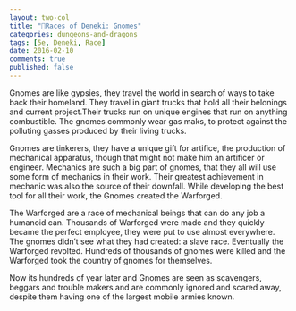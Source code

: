 ```yaml
---
layout: two-col
title: "🏰Races of Deneki: Gnomes"
categories: dungeons-and-dragons
tags: [5e, Deneki, Race]
date: 2016-02-10
comments: true
published: false
---
```


Gnomes are like gypsies, they travel the world in search of ways to take back their homeland.
They travel in giant trucks that hold all their belonings and current project.Their trucks run on unique engines that run on anything combustible. The gnomes commonly wear gas maks, to protect against the polluting gasses produced by their living trucks.

Gnomes are tinkerers, they have a unique gift for artifice, the production of mechanical apparatus, though that might not make him an artificer or engineer. Mechanics are such a big part of gnomes, that they all will use some form of mechanics in their work. Their greatest achievement in mechanic was also the source of their downfall. While developing the best tool for all their work, the Gnomes created the Warforged.

The Warforged are a race of mechanical beings that can do any job a humanoid can. Thousands of Warforged were made and they quickly became the perfect employee, they were put to use almost everywhere. The gnomes didn’t see what they had created: a slave race. Eventually the Warforged revolted. Hundreds of thousands of gnomes were killed and the Warforged took the country of gnomes for themselves.

Now its hundreds of year later and Gnomes are seen as scavengers, beggars and trouble makers and are commonly ignored and scared away, despite them having one of the largest mobile armies known.
